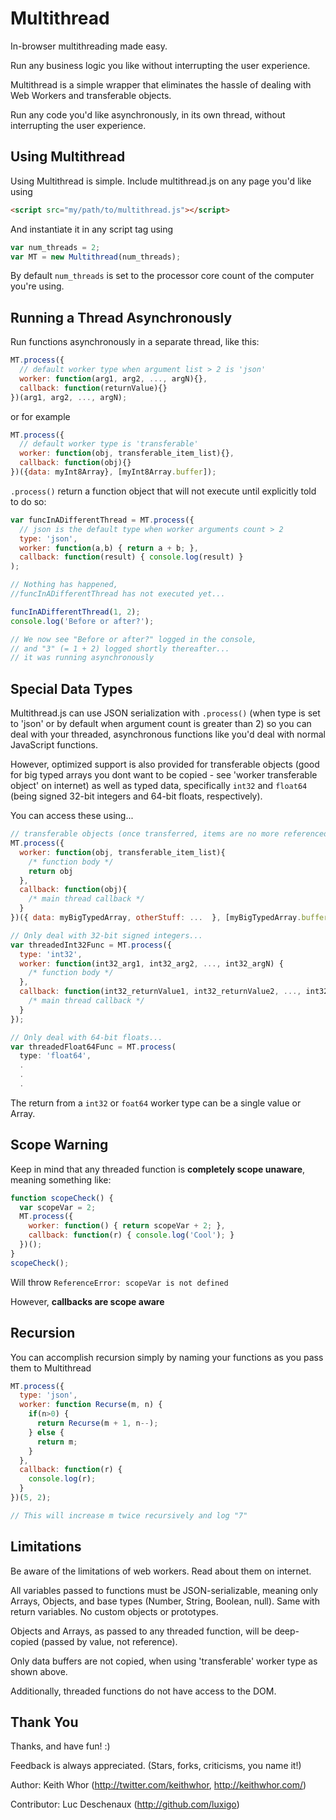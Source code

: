 Multithread
===========

In-browser multithreading made easy.

Run any business logic you like without interrupting the user experience.

Multithread is a simple wrapper that eliminates the hassle of dealing with Web Workers and
transferable objects.

Run any code you'd like asynchronously, in its own thread, without interrupting the user experience.


Using Multithread
-----------------

Using Multithread is simple. Include multithread.js on any page you'd like using
```html
<script src="my/path/to/multithread.js"></script>
```

And instantiate it in any script tag using
```js
var num_threads = 2;
var MT = new Multithread(num_threads);
```

By default ```num_threads``` is set to the processor core count of the computer
you're using.


Running a Thread Asynchronously
-------------------------------

Run functions asynchronously in a separate thread, like this:
```js
MT.process({
  // default worker type when argument list > 2 is 'json'
  worker: function(arg1, arg2, ..., argN){},
  callback: function(returnValue){}
})(arg1, arg2, ..., argN);
```
or for example
```js
MT.process({
  // default worker type is 'transferable'
  worker: function(obj, transferable_item_list){},
  callback: function(obj){}
})({data: myInt8Array}, [myInt8Array.buffer]);
```

```.process()``` return a function object that will not execute until explicitly
told to do so:
```js
var funcInADifferentThread = MT.process({
  // json is the default type when worker arguments count > 2
  type: 'json',
  worker: function(a,b) { return a + b; },
  callback: function(result) { console.log(result) }
);

// Nothing has happened,
//funcInADifferentThread has not executed yet...

funcInADifferentThread(1, 2);
console.log('Before or after?');

// We now see "Before or after?" logged in the console,
// and "3" (= 1 + 2) logged shortly thereafter...
// it was running asynchronously
```


Special Data Types
------------------

Multithread.js can use JSON serialization with ```.process()``` (when type is set to 'json' or by default when argument count is greater than 2) so you can deal with your threaded, asynchronous functions like you'd deal with normal JavaScript functions.


However, optimized support is also provided for transferable objects (good for big typed arrays you dont want to be copied - see 'worker transferable object' on internet) as well as typed data, specifically ```int32``` and ```float64``` 
(being signed 32-bit integers and 64-bit floats, respectively).


You can access these using...

```js
// transferable objects (once transferred, items are no more referenced in the main thread)
MT.process({
  worker: function(obj, transferable_item_list){ 
    /* function body */
    return obj
  },
  callback: function(obj){
    /* main thread callback */
  }
})({ data: myBigTypedArray, otherStuff: ...  }, [myBigTypedArray.buffer, ...]);

// Only deal with 32-bit signed integers...
var threadedInt32Func = MT.process({
  type: 'int32',
  worker: function(int32_arg1, int32_arg2, ..., int32_argN) {
    /* function body */
  },
  callback: function(int32_returnValue1, int32_returnValue2, ..., int32_returnValueN) {
    /* main thread callback */
  }
});

// Only deal with 64-bit floats...
var threadedFloat64Func = MT.process(
  type: 'float64',
  .
  .
  .
```

The return from a ```int32``` or ```foat64``` worker type can be a single value or Array. 


Scope Warning
-------------

Keep in mind that any threaded function is **completely scope unaware**, meaning something like:
```js
function scopeCheck() {
  var scopeVar = 2;
  MT.process({
    worker: function() { return scopeVar + 2; },
    callback: function(r) { console.log('Cool'); }
  })();
}
scopeCheck();
```
Will throw ```ReferenceError: scopeVar is not defined```

However, **callbacks are scope aware**


Recursion
---------

You can accomplish recursion simply by naming your functions as you pass them to Multithread
```js
MT.process({
  type: 'json',
  worker: function Recurse(m, n) {
    if(n>0) {
      return Recurse(m + 1, n--);
    } else {
      return m;
    }
  },
  callback: function(r) {
    console.log(r);
  }
})(5, 2);

// This will increase m twice recursively and log "7"
```


Limitations
-----------

Be aware of the limitations of web workers. Read about them on internet.

All variables passed to functions must be JSON-serializable, meaning only Arrays, Objects, and base types (Number, String, Boolean, null). Same with return variables. No custom objects or prototypes.

Objects and Arrays, as passed to any threaded function, will be deep-copied (passed by value, not reference).

Only data buffers are not copied, when using 'transferable' worker type as shown above.

Additionally, threaded functions do not have access to the DOM.


Thank You
---------

Thanks, and have fun! :)

Feedback is always appreciated. (Stars, forks, criticisms, you name it!)

Author: 
  Keith Whor (http://twitter.com/keithwhor,   http://keithwhor.com/)

Contributor:
  Luc Deschenaux (http://github.com/luxigo)
